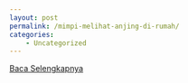 ```yaml
---
layout: post
permalink: /mimpi-melihat-anjing-di-rumah/
categories:
    - Uncategorized
---
```


[Baca Selengkapnya](/01)